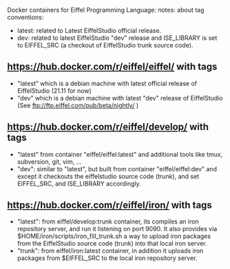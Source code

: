 Docker containers for Eiffel Programming Language:
notes: about tag conventions:
  - latest: related to Latest EiffelStudio official release.
  - dev: related to latest EiffelStudio "dev" release 
  		and ISE_LIBRARY is set to EIFFEL_SRC (a checkout of EiffelStudio trunk source code).

## https://hub.docker.com/r/eiffel/eiffel/ with tags 
   -  "latest" which is a debian machine with latest official release of EiffelStudio  (21.11 for now)
   -  "dev" which is a debian machine with latest "dev" release of EiffelStudio  (See ftp://ftp.eiffel.com/pub/beta/nightly/ )

## https://hub.docker.com/r/eiffel/develop/ with tags
   - "latest" from container "eiffel/eiffel:latest" and additional tools like tmux, subversion, git, vim, ...
   - "dev": similar to "latest", but built from container "eiffel/eiffel:dev" and except it checkouts the eiffelstudio source code  (trunk), and set EIFFEL_SRC, and ISE_LIBRARY accordingly.

## https://hub.docker.com/r/eiffel/iron/ with tags
   - "latest": from eiffel/develop:trunk container, its compiles an iron repository server, and run it listening on port 9090.  It also provides via $HOME/iron/scripts/iron_fill_trunk.sh  a way to upload iron packages from the EiffelStudio source code (trunk) into that local iron server.
   - "trunk": from eiffel/iron:latest container, in addition it uploads iron packages from $EIFFEL_SRC to the local iron repository server.

